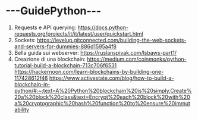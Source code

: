 # ---GuidePython---

1. Requests e API querying: https://docs.python-requests.org/projects/it/it/latest/user/quickstart.html
2. Sockets: https://levelup.gitconnected.com/building-the-web-sockets-and-servers-for-dummies-886d1595a4f8
3. Bella guida sui webserver: https://ruslanspivak.com/lsbaws-part1/
4. Creazione di una blockchain: https://medium.com/coinmonks/python-tutorial-build-a-blockchain-713c706f6531
                                https://hackernoon.com/learn-blockchains-by-building-one-117428612f46
                                https://www.activestate.com/blog/how-to-build-a-blockchain-in-python/#:~:text=A%20Python%20blockchain%20is%20simply,Create%20a%20block%20class&text=Encrypt%20each%20block%20with%20a%20cryptographic%20hash%20function%20to%20ensure%20immutability
